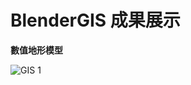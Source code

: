 # BlenderGIS 成果展示

**數值地形模型**

![GIS 1](https://user-images.githubusercontent.com/66252302/99879768-d902b480-2c49-11eb-85cc-b3cb28e75fb1.gif)


